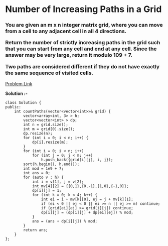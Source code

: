 # Number of Increasing Paths in a Grid

<h3>
You are given an m x n integer matrix grid, where you can move from a cell to any adjacent cell in all 4 directions.

Return the number of strictly increasing paths in the grid such that you can start from any cell and end at any cell. Since the answer may be very large, return it modulo 109 + 7.

Two paths are considered different if they do not have exactly the same sequence of visited cells.
</h3>

[Problem Link](https://leetcode.com/problems/number-of-increasing-paths-in-a-grid/description/)

**Solution :-**

```
class Solution {
public:
    int countPaths(vector<vector<int>>& grid) {
        vector<array<int, 3> > h;
        vector<vector<int> > dp;
        int n = grid.size();
        int m = grid[0].size();
        dp.resize(n);
        for (int i = 0; i < n; i++) {
            dp[i].resize(m);
        }
        for (int i = 0; i < n; i++)
            for (int j = 0; j < m; j++)
                h.push_back({grid[i][j], i, j});
        sort(h.begin(), h.end());
        int mod = 1e9 + 7;
        int ans = 0;
        for (auto v : h) {
            int i = v[1], j = v[2];
            int mv[4][2] = {{0,1},{0,-1},{1,0},{-1,0}};
            dp[i][j] = 1;
            for (int k = 0; k < 4; k++) {
                int ei = i + mv[k][0], ej = j + mv[k][1];
                if (ei < 0 || ej < 0 || ei >= n || ej >= m) continue;
                if (grid[ei][ej] >= grid[i][j]) continue;
                dp[i][j] = (dp[i][j] + dp[ei][ej]) % mod;
            }
            ans = (ans + dp[i][j]) % mod;
        }
        return ans;
    }
};
```
